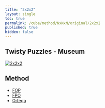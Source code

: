 ```yaml
---
title: "2x2x2"
layout: single
toc: true
permalink: /cube/method/NxNxN/original/2x2x2
published: true
hidden: false
---
```


<head>
  <base target="_self">
</head>



## Twisty Puzzles - Museum

<a target="_blank" href="https://twistypuzzles.com/app/museum/museum_showitem.php?pkey=20">
  <img alt="2x2x2" src="https://twistypuzzles.com/museum/large/00020-01.jpg">
</a>



## Method

- [FOP](/cube/method/NxNxN/original/2x2x2/fop)
- [FPO](/cube/method/NxNxN/original/2x2x2/fpo)
- [Ortega](/cube/method/NxNxN/original/2x2x2/ortega)
